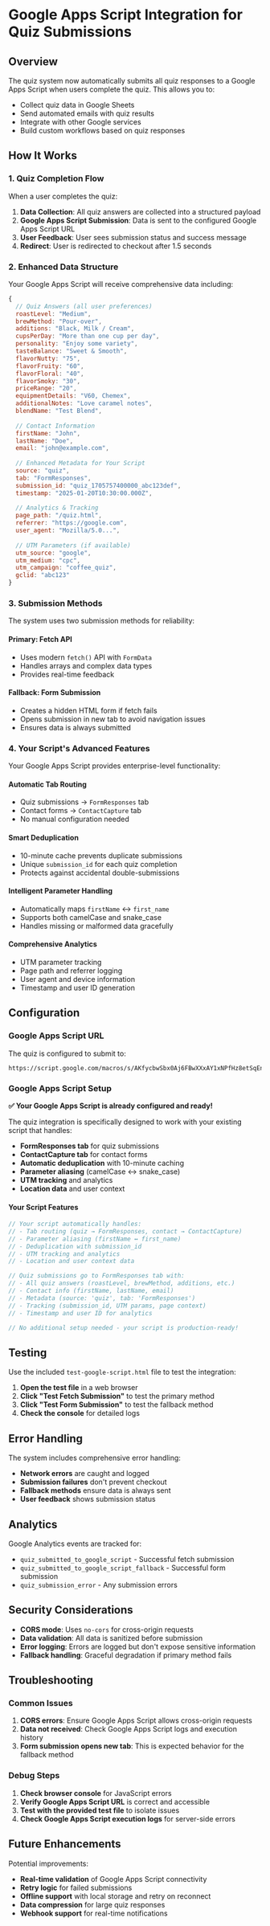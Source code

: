 # Google Apps Script Integration for Quiz Submissions

## Overview

The quiz system now automatically submits all quiz responses to a Google Apps Script when users complete the quiz. This allows you to:

- Collect quiz data in Google Sheets
- Send automated emails with quiz results
- Integrate with other Google services
- Build custom workflows based on quiz responses

## How It Works

### 1. Quiz Completion Flow

When a user completes the quiz:

1. **Data Collection**: All quiz answers are collected into a structured payload
2. **Google Apps Script Submission**: Data is sent to the configured Google Apps Script URL
3. **User Feedback**: User sees submission status and success message
4. **Redirect**: User is redirected to checkout after 1.5 seconds

### 2. Enhanced Data Structure

Your Google Apps Script will receive comprehensive data including:

```javascript
{
  // Quiz Answers (all user preferences)
  roastLevel: "Medium",
  brewMethod: "Pour-over", 
  additions: "Black, Milk / Cream",
  cupsPerDay: "More than one cup per day",
  personality: "Enjoy some variety",
  tasteBalance: "Sweet & Smooth",
  flavorNutty: "75",
  flavorFruity: "60", 
  flavorFloral: "40",
  flavorSmoky: "30",
  priceRange: "20",
  equipmentDetails: "V60, Chemex",
  additionalNotes: "Love caramel notes",
  blendName: "Test Blend",
  
  // Contact Information
  firstName: "John",
  lastName: "Doe", 
  email: "john@example.com",
  
  // Enhanced Metadata for Your Script
  source: "quiz",
  tab: "FormResponses",
  submission_id: "quiz_1705757400000_abc123def",
  timestamp: "2025-01-20T10:30:00.000Z",
  
  // Analytics & Tracking
  page_path: "/quiz.html",
  referrer: "https://google.com",
  user_agent: "Mozilla/5.0...",
  
  // UTM Parameters (if available)
  utm_source: "google",
  utm_medium: "cpc",
  utm_campaign: "coffee_quiz",
  gclid: "abc123"
}
```

### 3. Submission Methods

The system uses two submission methods for reliability:

#### Primary: Fetch API
- Uses modern `fetch()` API with `FormData`
- Handles arrays and complex data types
- Provides real-time feedback

#### Fallback: Form Submission
- Creates a hidden HTML form if fetch fails
- Opens submission in new tab to avoid navigation issues
- Ensures data is always submitted

### 4. Your Script's Advanced Features

Your Google Apps Script provides enterprise-level functionality:

#### **Automatic Tab Routing**
- Quiz submissions → `FormResponses` tab
- Contact forms → `ContactCapture` tab
- No manual configuration needed

#### **Smart Deduplication**
- 10-minute cache prevents duplicate submissions
- Unique `submission_id` for each quiz completion
- Protects against accidental double-submissions

#### **Intelligent Parameter Handling**
- Automatically maps `firstName` ↔ `first_name`
- Supports both camelCase and snake_case
- Handles missing or malformed data gracefully

#### **Comprehensive Analytics**
- UTM parameter tracking
- Page path and referrer logging
- User agent and device information
- Timestamp and user ID generation

## Configuration

### Google Apps Script URL

The quiz is configured to submit to:
```
https://script.google.com/macros/s/AKfycbwSbx0Aj6FBwXXxAY1xNPfHz8etSqEnlzuw97041FMt5dwroOUS0dfFjKPCvk0K396bZQ/exec
```

### Google Apps Script Setup

**✅ Your Google Apps Script is already configured and ready!**

The quiz integration is specifically designed to work with your existing script that handles:
- **FormResponses tab** for quiz submissions
- **ContactCapture tab** for contact forms
- **Automatic deduplication** with 10-minute caching
- **Parameter aliasing** (camelCase ↔ snake_case)
- **UTM tracking** and analytics
- **Location data** and user context

#### Your Script Features

```javascript
// Your script automatically handles:
// - Tab routing (quiz → FormResponses, contact → ContactCapture)
// - Parameter aliasing (firstName ↔ first_name)
// - Deduplication with submission_id
// - UTM tracking and analytics
// - Location and user context data

// Quiz submissions go to FormResponses tab with:
// - All quiz answers (roastLevel, brewMethod, additions, etc.)
// - Contact info (firstName, lastName, email)
// - Metadata (source: 'quiz', tab: 'FormResponses')
// - Tracking (submission_id, UTM params, page context)
// - Timestamp and user ID for analytics

// No additional setup needed - your script is production-ready!
```

## Testing

Use the included `test-google-script.html` file to test the integration:

1. **Open the test file** in a web browser
2. **Click "Test Fetch Submission"** to test the primary method
3. **Click "Test Form Submission"** to test the fallback method
4. **Check the console** for detailed logs

## Error Handling

The system includes comprehensive error handling:

- **Network errors** are caught and logged
- **Submission failures** don't prevent checkout
- **Fallback methods** ensure data is always sent
- **User feedback** shows submission status

## Analytics

Google Analytics events are tracked for:

- `quiz_submitted_to_google_script` - Successful fetch submission
- `quiz_submitted_to_google_script_fallback` - Successful form submission
- `quiz_submission_error` - Any submission errors

## Security Considerations

- **CORS mode**: Uses `no-cors` for cross-origin requests
- **Data validation**: All data is sanitized before submission
- **Error logging**: Errors are logged but don't expose sensitive information
- **Fallback handling**: Graceful degradation if primary method fails

## Troubleshooting

### Common Issues

1. **CORS errors**: Ensure Google Apps Script allows cross-origin requests
2. **Data not received**: Check Google Apps Script logs and execution history
3. **Form submission opens new tab**: This is expected behavior for the fallback method

### Debug Steps

1. **Check browser console** for JavaScript errors
2. **Verify Google Apps Script URL** is correct and accessible
3. **Test with the provided test file** to isolate issues
4. **Check Google Apps Script execution logs** for server-side errors

## Future Enhancements

Potential improvements:

- **Real-time validation** of Google Apps Script connectivity
- **Retry logic** for failed submissions
- **Offline support** with local storage and retry on reconnect
- **Data compression** for large quiz responses
- **Webhook support** for real-time notifications
